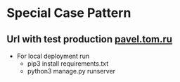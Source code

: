 # Special Case Pattern

## Url with test production [pavel.tom.ru](http://pavel.tom.ru/)

* For local deployment run
    - pip3 install requirements.txt
    - python3 manage.py runserver
